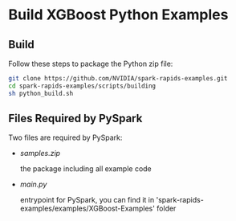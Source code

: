 # Build XGBoost Python Examples

## Build

Follow these steps to package the Python zip file:

``` bash
git clone https://github.com/NVIDIA/spark-rapids-examples.git
cd spark-rapids-examples/scripts/building
sh python_build.sh
```


## Files Required by PySpark

Two files are required by PySpark:

+ *samples.zip*
  
  the package including all example code

+ *main.py*
  
  entrypoint for PySpark, you can find it in 'spark-rapids-examples/examples/XGBoost-Examples' folder
